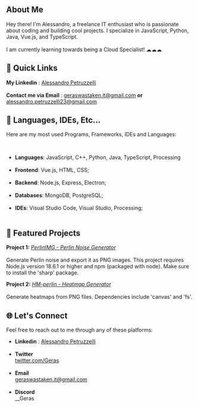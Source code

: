 
## About Me
Hey there! I'm Alessandro, a freelance IT enthusiast who is passionate about coding and building cool projects. I specialize in JavaScript, Python, Java, Vue.js, and TypeScript.<br><br>
I am currently learning towards being a Cloud Specialist! ☁☁☁

## 🚀 Quick Links
**My Linkedin** : [Alessandro Petruzzelli](https://www.linkedin.com/in/alessandro-petruzzelli-699b13311/) <br><br>
**Contact me via Email** : geraswastaken.it@gmail.com 
**or** alessandro.petruzzelli23@gmail.com

## 🔧 Languages, IDEs, Etc...

Here are my most used Programs, Frameworks, IDEs and Languages:

<br>

- **Languages**: JavaScript, C++, Python, Java, TypeScript, Processing<br><br>
- **Frontend**: Vue.js, HTML, CSS;<br><br>
- **Backend**: Node.js, Express, Electron;<br><br>
- **Databases**: MongoDB, PostgreSQL;<br><br>
- **IDEs**: Visual Studio Code, Visual Studio, Processing;<br><br>

## 🌟 Featured Projects

**Project 1:** [_PerlinIMG - Perlin Noise Generator_](https://github.com/Gerassu/perlin-img)<br><br>
Generate Perlin noise and export it as PNG images. This project requires Node.js version 18.6.1 or higher and npm (packaged with node). Make sure to install the 'sharp' package.

**Project 2:** [_HM-perlin - Heatmap Generator_](https://github.com/Gerassu/HM-perlin)<br><br>
Generate heatmaps from PNG files. Dependencies include 'canvas' and 'fs'.

## 🌐 Let's Connect
Feel free to reach out to me through any of these platforms:

- **Linkedin** : [Alessandro Petruzzelli](https://www.linkedin.com/in/alessandro-petruzzelli-699b13311/) <br><br>
- **Twitter**<br>
  [twitter.com/Geras](https://twitter.com/Gerasgheey)
 <br><br>
- **Email**<br> geraswastaken.it@gmail.com<br><br>
- **Discord**<br> __Geras <br><br>






<!--
**Gerassu/Gerassu** is a ✨ _special_ ✨ repository because its `README.md` (this file) appears on your GitHub profile.

Here are some ideas to get you started:

- 🔭 I’m currently working on ...
- 🌱 I’m currently learning ...
- 👯 I’m looking to collaborate on ...
- 🤔 I’m looking for help with ...
- 💬 Ask me about ...
- 📫 How to reach me: ...
- 😄 Pronouns: ...
- ⚡ Fun fact: ...
-->
